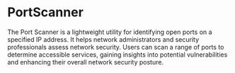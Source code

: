 # PortScanner
The Port Scanner is a lightweight utility for identifying open ports on a specified IP address. It helps network administrators and security professionals assess network security. Users can scan a range of ports to determine accessible services, gaining insights into potential vulnerabilities and enhancing their overall network security posture.

